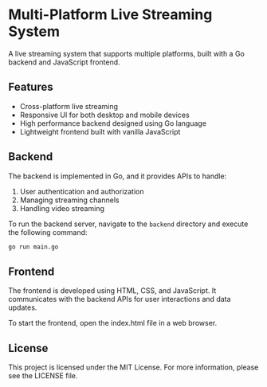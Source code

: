 # Multi-Platform Live Streaming System

A live streaming system that supports multiple platforms, built with a Go backend and JavaScript frontend.

## Features

- Cross-platform live streaming
- Responsive UI for both desktop and mobile devices
- High performance backend designed using Go language
- Lightweight frontend built with vanilla JavaScript

## Backend

The backend is implemented in Go, and it provides APIs to handle:

1. User authentication and authorization
2. Managing streaming channels
3. Handling video streaming

To run the backend server, navigate to the `backend` directory and execute the following command:

```bash
go run main.go
```

## Frontend
The frontend is developed using HTML, CSS, and JavaScript. It communicates with the backend APIs for user interactions and data updates.

To start the frontend, open the index.html file in a web browser.

## License
This project is licensed under the MIT License. For more information, please see the LICENSE file.

```